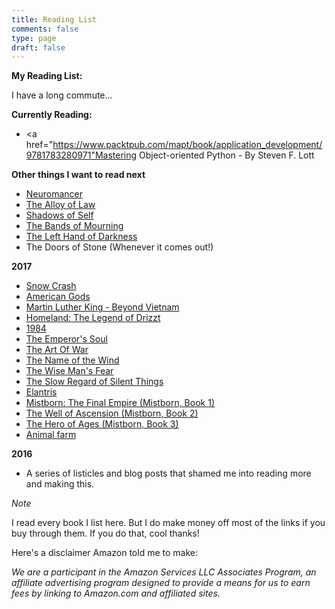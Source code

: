 ```yaml
---
title: Reading List
comments: false
type: page
draft: false
---
```


**My Reading List:**

I have a long commute...

**Currently Reading:**

- <a href="https://www.packtpub.com/mapt/book/application_development/9781783280971"Mastering Object-oriented Python - By Steven F. Lott

**Other things I want to read next**

- <a target="_blank" href="https://www.amazon.com/gp/product/0441569595/ref=as_li_tl?ie=UTF8&camp=1789&creative=9325&creativeASIN=0441569595&linkCode=as2&tag=fernando01-20&linkId=919c79ccd4879ff823646a5a423eb8fd">Neuromancer</a><img src="//ir-na.amazon-adsystem.com/e/ir?t=fernando01-20&l=am2&o=1&a=0441569595" width="1" height="1" border="0" alt="" style="border:none !important; margin:0px !important;" />
- <a target="_blank" href="https://www.amazon.com/gp/product/0765368544/ref=as_li_tl?ie=UTF8&camp=1789&creative=9325&creativeASIN=0765368544&linkCode=as2&tag=fernando01-20&linkId=9998cd932573ccd48ed50b0dd421e0fd">The Alloy of Law</a><img src="//ir-na.amazon-adsystem.com/e/ir?t=fernando01-20&l=am2&o=1&a=0765368544" width="1" height="1" border="0" alt="" style="border:none !important; margin:0px !important;" />
- <a target="_blank" href="https://www.amazon.com/gp/product/0765378566/ref=as_li_tl?ie=UTF8&camp=1789&creative=9325&creativeASIN=0765378566&linkCode=as2&tag=fernando01-20&linkId=218da163a1cba0ecdf3a92f30de87a8f">Shadows of Self</a><img src="//ir-na.amazon-adsystem.com/e/ir?t=fernando01-20&l=am2&o=1&a=0765378566" width="1" height="1" border="0" alt="" style="border:none !important; margin:0px !important;" />
- <a target="_blank" href="https://www.amazon.com/gp/product/0765378582/ref=as_li_tl?ie=UTF8&camp=1789&creative=9325&creativeASIN=0765378582&linkCode=as2&tag=fernando01-20&linkId=4d717a1f97db01b103cf5aa64a5f77b8">The Bands of Mourning</a><img src="//ir-na.amazon-adsystem.com/e/ir?t=fernando01-20&l=am2&o=1&a=0765378582" width="1" height="1" border="0" alt="" style="border:none !important; margin:0px !important;" />
- <a target="_blank" href="https://www.amazon.com/gp/product/0441478123/ref=as_li_tl?ie=UTF8&camp=1789&creative=9325&creativeASIN=0441478123&linkCode=as2&tag=fernando01-20&linkId=c770330e1957a1d689ca4c6948c4d58a">The Left Hand of Darkness</a><img src="//ir-na.amazon-adsystem.com/e/ir?t=fernando01-20&l=am2&o=1&a=0441478123" width="1" height="1" border="0" alt="" style="border:none !important; margin:0px !important;" />
- The Doors of Stone (Whenever it comes out!)

**2017**

- <a target="_blank" href="https://www.amazon.com/gp/product/0553380958/ref=as_li_tl?ie=UTF8&camp=1789&creative=9325&creativeASIN=0553380958&linkCode=as2&tag=fernando01-20&linkId=20aceb0bde05d1f19025398d80d9eeed">Snow Crash</a><img src="//ir-na.amazon-adsystem.com/e/ir?t=fernando01-20&l=am2&o=1&a=0553380958" width="1" height="1" border="0" alt="" style="border:none !important; margin:0px !important;" />
- <a target="_blank" href="https://www.amazon.com/gp/product/B005745I4C/ref=as_li_tl?ie=UTF8&camp=1789&creative=9325&creativeASIN=B005745I4C&linkCode=as2&tag=fernando01-20&linkId=0387d6c07677c629e7c49e05e2a0ef9c">American Gods</a><img src="//ir-na.amazon-adsystem.com/e/ir?t=fernando01-20&l=am2&o=1&a=B005745I4C" width="1" height="1" border="0" alt="" style="border:none !important; margin:0px !important;" />
- [Martin Luther King - Beyond Vietnam](http://kingencyclopedia.stanford.edu/encyclopedia/documentsentry/doc_beyond_vietnam/)
- <a target="_blank" href="https://www.amazon.com/gp/product/0786939532/ref=as_li_tl?ie=UTF8&camp=1789&creative=9325&creativeASIN=0786939532&linkCode=as2&tag=fernando01-20&linkId=4e80bd8811520aa1417959537456b180">Homeland: The Legend of Drizzt</a><img src="//ir-na.amazon-adsystem.com/e/ir?t=fernando01-20&l=am2&o=1&a=0786939532" width="1" height="1" border="0" alt="" style="border:none !important; margin:0px !important;" />
- <a target="_blank" href="https://www.amazon.com/gp/product/1328869334/ref=as_li_tl?ie=UTF8&camp=1789&creative=9325&creativeASIN=1328869334&linkCode=as2&tag=fernando01-20&linkId=a85a4352cbc33e58d64dc95b9be028b0">1984</a><img src="//ir-na.amazon-adsystem.com/e/ir?t=fernando01-20&l=am2&o=1&a=1328869334" width="1" height="1" border="0" alt="" style="border:none !important; margin:0px !important;" />
- <a target="_blank" href="https://www.amazon.com/gp/product/1616960922/ref=as_li_tl?ie=UTF8&camp=1789&creative=9325&creativeASIN=1616960922&linkCode=as2&tag=fernando01-20&linkId=9ad17792f615c74497ec7b937ac01592">The Emperor's Soul</a><img src="//ir-na.amazon-adsystem.com/e/ir?t=fernando01-20&l=am2&o=1&a=1616960922" width="1" height="1" border="0" alt="" style="border:none !important; margin:0px !important;" />
- <a target="_blank" href="https://www.amazon.com/gp/product/1599869772/ref=as_li_tl?ie=UTF8&camp=1789&creative=9325&creativeASIN=1599869772&linkCode=as2&tag=fernando01-20&linkId=70a988cde59bf5592b20ece42819eacf">The Art Of War</a><img src="//ir-na.amazon-adsystem.com/e/ir?t=fernando01-20&l=am2&o=1&a=1599869772" width="1" height="1" border="0" alt="" style="border:none !important; margin:0px !important;" />
- <a target="_blank" href="https://www.amazon.com/gp/product/0756404746/ref=as_li_tl?ie=UTF8&camp=1789&creative=9325&creativeASIN=0756404746&linkCode=as2&tag=fernando01-20&linkId=a7b57e5b1459a1a4c2efbf1c2f8f3287">The Name of the Wind</a><img src="//ir-na.amazon-adsystem.com/e/ir?t=fernando01-20&l=am2&o=1&a=0756404746" width="1" height="1" border="0" alt="" style="border:none !important; margin:0px !important;" />
- <a target="_blank" href="https://www.amazon.com/gp/product/0756407915/ref=as_li_tl?ie=UTF8&camp=1789&creative=9325&creativeASIN=0756407915&linkCode=as2&tag=fernando01-20&linkId=84467911fe80782f3034f46fd819c7e0">The Wise Man's Fear</a><img src="//ir-na.amazon-adsystem.com/e/ir?t=fernando01-20&l=am2&o=1&a=0756407915" width="1" height="1" border="0" alt="" style="border:none !important; margin:0px !important;" />
- <a target="_blank" href="https://www.amazon.com/gp/product/0756411327/ref=as_li_tl?ie=UTF8&camp=1789&creative=9325&creativeASIN=0756411327&linkCode=as2&tag=fernando01-20&linkId=6f2c172cdbc6deca140365f85c0d2504">The Slow Regard of Silent Things</a><img src="//ir-na.amazon-adsystem.com/e/ir?t=fernando01-20&l=am2&o=1&a=0756411327" width="1" height="1" border="0" alt="" style="border:none !important; margin:0px !important;" />
- <a target="_blank" href="https://www.amazon.com/gp/product/0765350378/ref=as_li_tl?ie=UTF8&camp=1789&creative=9325&creativeASIN=0765350378&linkCode=as2&tag=fernando01-20&linkId=73837a7603e1cb462baaae5a6966e967">Elantris</a><img src="//ir-na.amazon-adsystem.com/e/ir?t=fernando01-20&l=am2&o=1&a=0765350378" width="1" height="1" border="0" alt="" style="border:none !important; margin:0px !important;" />
- <a target="_blank" href="https://www.amazon.com/gp/product/0765350386/ref=as_li_tl?ie=UTF8&camp=1789&creative=9325&creativeASIN=0765350386&linkCode=as2&tag=fernando01-20&linkId=7d2e25fa410012426a86c13cac9fee71">Mistborn: The Final Empire (Mistborn, Book 1)</a><img src="//ir-na.amazon-adsystem.com/e/ir?t=fernando01-20&l=am2&o=1&a=0765350386" width="1" height="1" border="0" alt="" style="border:none !important; margin:0px !important;" />
- <a target="_blank" href="https://www.amazon.com/gp/product/0765356139/ref=as_li_tl?ie=UTF8&camp=1789&creative=9325&creativeASIN=0765356139&linkCode=as2&tag=fernando01-20&linkId=dbaf9ee9955ff2dc5e4c3c43c12c0b32">The Well of Ascension (Mistborn, Book 2)</a><img src="//ir-na.amazon-adsystem.com/e/ir?t=fernando01-20&l=am2&o=1&a=0765356139" width="1" height="1" border="0" alt="" style="border:none !important; margin:0px !important;" />
- <a target="_blank" href="https://www.amazon.com/gp/product/0765356147/ref=as_li_tl?ie=UTF8&camp=1789&creative=9325&creativeASIN=0765356147&linkCode=as2&tag=fernando01-20&linkId=461beeb71b85d7458973d12eeebdc2bf">The Hero of Ages (Mistborn, Book 3)</a><img src="//ir-na.amazon-adsystem.com/e/ir?t=fernando01-20&l=am2&o=1&a=0765356147" width="1" height="1" border="0" alt="" style="border:none !important; margin:0px !important;" />
- <a target="_blank" href="https://www.amazon.com/gp/product/0451526341/ref=as_li_tl?ie=UTF8&camp=1789&creative=9325&creativeASIN=0451526341&linkCode=as2&tag=fernando01-20&linkId=ea046f15679de81f40bdce1860a9b932">Animal farm</a><img src="//ir-na.amazon-adsystem.com/e/ir?t=fernando01-20&l=am2&o=1&a=0451526341" width="1" height="1" border="0" alt="" style="border:none !important; margin:0px !important;" />


**2016**

- A series of listicles and blog posts that shamed me into reading more and making this.


*Note*

I read every book I list here. But I do make money off most of the links if you buy through them. If you do that, cool thanks!

Here's a disclaimer Amazon told me to make:

*We are a participant in the Amazon Services LLC Associates Program, an affiliate advertising program designed to provide a means for us to earn fees by linking to Amazon.com and affiliated sites.*

